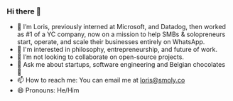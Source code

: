 ### Hi there 👋


- 🔭 I’m Loris, previously interned at Microsoft, and Datadog, then worked as #1 of a YC company, now on a mission to help SMBs & solopreneurs start, operate, and scale their businesses entirely on WhatsApp.
- 👀 I'm interested in philosophy, entrepreneurship, and future of work.
- 👯 I’m not looking to collaborate on open-source projects.
- 💬 Ask me about startups, software engineering and Belgian chocolates 🍫
- 📫 How to reach me: You can email me at loris@smoly.co
- 😄 Pronouns: He/Him

